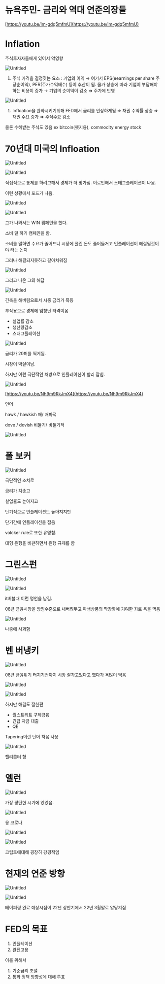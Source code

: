 # 뉴욕주민- 금리와 역대 연준의장들

[https://youtu.be/lm-gdq5mfmU](https://youtu.be/lm-gdq5mfmU)

# Inflation

주식투자자들에게 있어서 악영향

![Untitled](/images/nowyorkInterest/Untitled.png)

1. 주식 가격을 결정짓는 요소  :  기업의 이익 → 여기서 EPS(eearnings per share 주당순이익), PER(주가수익배수) 등이 추산이 됨. 물가 상승에 따라 기업이 부담해야하는 비용이 증가 → 기업의 순이익이 감소 ⇒ 주가에 반영

![Untitled](/images/nowyorkInterest/Untitled%201.png)

1. Infloation을 완화시키기위해 FED에서 금리를 인상하게됨 ⇒ 채권 수익률 상승  ⇒ 채권 수요 증가 ⇒ 주식수요 감소

물론 수혜받는 주식도 있음 ex bitcoin(헷지용), commodity energy stock

# 70년대 미국의 Infloation

![Untitled](/images/nowyorkInterest/Untitled%202.png)

![Untitled](/images/nowyorkInterest/Untitled%203.png)

직접적으로 통제를 하려고해서 경제가 더 망가짐. 이로인해서 스태그플레이션이 나옴.

이런 상황에서 포드가 나옴.

![Untitled](/images/nowyorkInterest/Untitled%204.png)

![Untitled](/images/nowyorkInterest/Untitled%205.png)

그가 나와서는 WIN 캠페인을 했다.

소비 덜 하기 캠페인을 함.

소비를 덜하면 수요가 줄어드니 시장에 풀린 돈도 줄어들거고 인플레이션이 해결될것이야 라는 논지

그러나 해결되지못하고 갈아치워짐

![Untitled](/images/nowyorkInterest/Untitled%206.png)

그리고 나온 그의 해답

![Untitled](/images/nowyorkInterest/Untitled%207.png)

긴축을 해버림으로서 시중 금리가 폭등

부작용으로 경제에 엄청난 타격이옴

- 실업률 감소
- 생산량감소
- 스태그플레이션

![Untitled](/images/nowyorkInterest/Untitled%208.png)

금리가 20퍼를 찍게됨.

시장이 박살이남.

하지만 이런 극단적인 처방으로 인플레이션이 빨리 잡힘.

![Untitled](/images/nowyorkInterest/Untitled%209.png)

[https://youtu.be/Nh9m9RkJmX4](https://youtu.be/Nh9m9RkJmX4)

언어

hawk / hawkish 매/ 매파적

dove / dovish 비둘기/ 비둘기적 

![Untitled](/images/nowyorkInterest/Untitled%2010.png)

# 폴 보커

![Untitled](/images/nowyorkInterest/Untitled%2011.png)

극단적인 조치로 

금리가 치솟고 

실업률도 높아지고

단기적으로 인플레이션도 높아지지만

단기간에 인플레이션을 잡음

volcker rule로 또한 유명함.

대형 은행을 비판하면서 은행 규제를 함

# 그린스펀

![Untitled](/images/nowyorkInterest/Untitled%2012.png)

![Untitled](/images/nowyorkInterest/Untitled%2013.png)

it버블때 이런 명언을 남김.

08년 금융시장을 방임수준으로 내버려두고 파생상품의 막장화에 기여한 죄로 욕을 먹음 

![Untitled](/images/nowyorkInterest/Untitled%2014.png)

나중에 사과함

# 벤 버냉키

![Untitled](/images/nowyorkInterest/Untitled%2015.png)

08년 금융위기 터지기전까지 시장 잘가고있다고 했다가 욕많이 먹음

![Untitled](/images/nowyorkInterest/Untitled%2016.png)

![Untitled](/images/nowyorkInterest/Untitled%2017.png)

하지만 해결도 잘한편

- 월스트리트 구제금융
- 긴급 자금 대출
- QE

Tapering이란 단어 처음 사용

![Untitled](/images/nowyorkInterest/Untitled%2018.png)

헬리콥터 형

# 옐런

![Untitled](/images/nowyorkInterest/Untitled%2019.png)

가장 평탄한 시기에 있었음.

![Untitled](/images/nowyorkInterest/Untitled%2020.png)

응 코로나

![Untitled](/images/nowyorkInterest/Untitled%2021.png)

![Untitled](/images/nowyorkInterest/Untitled%2022.png)

크립토에대해 굉장히 강경적임

# 현재의 연준 방향

![Untitled](/images/nowyorkInterest/Untitled%2023.png)

![Untitled](/images/nowyorkInterest/Untitled%2024.png)

테이퍼링 완료 예상시점이 22년 상반기에서 22년 3월말로 압당겨짐

# FED의 목표

1. 인플레이션 
2. 완전고용

이를 위해서 

1. 기준금리 조절 
2. 통화 정책 방향성에 대해 투표